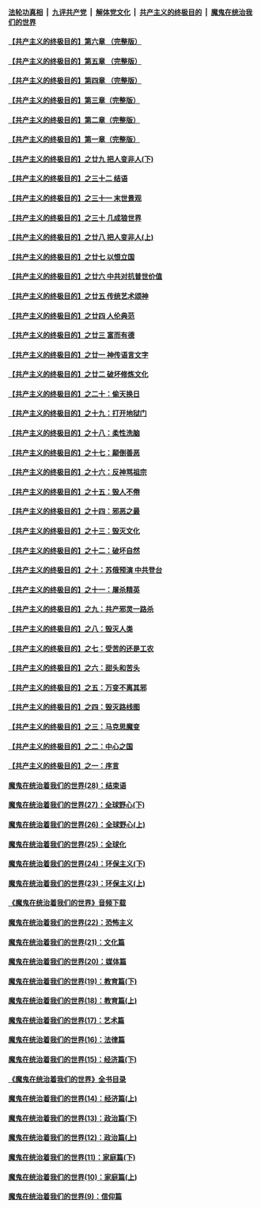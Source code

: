 

####  [法轮功真相](../../../../basic/blob/master/README.md?t=05300401) &nbsp;|&nbsp; [九评共产党](../../../../9ping.md/blob/master/README.md?t=05300401) &nbsp;|&nbsp; [解体党文化](../../../../jtdwh.md/blob/master/README.md?t=05300401)  &nbsp;|&nbsp; [共产主义的终极目的](../../../../gczydzjmd.md/blob/master/README.md?t=05300401) &nbsp;|&nbsp; [魔鬼在统治我们的世界](../../../../mgztzwmdsj.md/blob/master/README.md?t=05300401) 

#### [【共产主义的终极目的】第六章 （完整版）](../pages/nsc422/n11428913.md?t=05300401) 

#### [【共产主义的终极目的】第五章 （完整版）](../pages/nsc422/n11428912.md?t=05300401) 

#### [【共产主义的终极目的】第四章 （完整版）](../pages/nsc422/n11428907.md?t=05300401) 

#### [【共产主义的终极目的】第三章（完整版）](../pages/nsc422/n11428848.md?t=05300401) 

#### [【共产主义的终极目的】第二章（完整版）](../pages/nsc422/n11428831.md?t=05300401) 

#### [【共产主义的终极目的】第一章（完整版）](../pages/nsc422/n11417651.md?t=05300401) 

#### [【共产主义的终极目的】之廿九 把人变非人(下)](../pages/nsc422/n11344140.md?t=05300401) 

#### [【共产主义的终极目的】之三十二 结语](../pages/nsc422/n11360535.md?t=05300401) 

#### [【共产主义的终极目的】之三十一 末世景观](../pages/nsc422/n11351129.md?t=05300401) 

#### [【共产主义的终极目的】之三十 几成狼世界](../pages/nsc422/n11348280.md?t=05300401) 

#### [【共产主义的终极目的】之廿八 把人变非人(上)](../pages/nsc422/n11340492.md?t=05300401) 

#### [【共产主义的终极目的】之廿七 以恨立国](../pages/nsc422/n11336944.md?t=05300401) 

#### [【共产主义的终极目的】之廿六 中共对抗普世价值](../pages/nsc422/n11324785.md?t=05300401) 

#### [【共产主义的终极目的】之廿五 传统艺术颂神](../pages/nsc422/n11296396.md?t=05300401) 

#### [【共产主义的终极目的】之廿四 人伦典范](../pages/nsc422/n11296397.md?t=05300401) 

#### [【共产主义的终极目的】之廿三 富而有德](../pages/nsc422/n11283598.md?t=05300401) 

#### [【共产主义的终极目的】之廿一 神传语言文字](../pages/nsc422/n11263265.md?t=05300401) 

#### [【共产主义的终极目的】之廿二 破坏修炼文化](../pages/nsc422/n11245728.md?t=05300401) 

#### [【共产主义的终极目的】之二十：偷天换日](../pages/nsc422/n11238846.md?t=05300401) 

#### [【共产主义的终极目的】之十九：打开地狱门](../pages/nsc422/n11206376.md?t=05300401) 

#### [【共产主义的终极目的】之十八：柔性洗脑](../pages/nsc422/n11199994.md?t=05300401) 

#### [【共产主义的终极目的】之十七：颠倒善恶](../pages/nsc422/n11179782.md?t=05300401) 

#### [【共产主义的终极目的】之十六：反神骂祖宗](../pages/nsc422/n11166798.md?t=05300401) 

#### [【共产主义的终极目的】之十五：毁人不倦](../pages/nsc422/n11166792.md?t=05300401) 

#### [【共产主义的终极目的】之十四：邪恶之最](../pages/nsc422/n11150249.md?t=05300401) 

#### [【共产主义的终极目的】之十三：毁灭文化](../pages/nsc422/n11135227.md?t=05300401) 

#### [【共产主义的终极目的】之十二：破坏自然](../pages/nsc422/n11135214.md?t=05300401) 

#### [【共产主义的终极目的】之十：苏俄预演 中共登台](../pages/nsc422/n11118424.md?t=05300401) 

#### [【共产主义的终极目的】之十一：屠杀精英](../pages/nsc422/n11118442.md?t=05300401) 

#### [【共产主义的终极目的】之九：共产邪灵一路杀](../pages/nsc422/n11114139.md?t=05300401) 

#### [【共产主义的终极目的】之八：毁灭人类](../pages/nsc422/n11108503.md?t=05300401) 

#### [【共产主义的终极目的】之七：受苦的还是工农](../pages/nsc422/n11101809.md?t=05300401) 

#### [【共产主义的终极目的】之六：甜头和苦头](../pages/nsc422/n11096971.md?t=05300401) 

#### [【共产主义的终极目的】之五：万变不离其邪](../pages/nsc422/n11091285.md?t=05300401) 

#### [【共产主义的终极目的】之四：毁灭路线图](../pages/nsc422/n11086284.md?t=05300401) 

#### [【共产主义的终极目的】之三：马克思魔变](../pages/nsc422/n11061941.md?t=05300401) 

#### [【共产主义的终极目的】之二：中心之国](../pages/nsc422/n11047728.md?t=05300401) 

#### [【共产主义的终极目的】之一：序言](../pages/nsc422/n11086077.md?t=05300401) 

#### [魔鬼在统治着我们的世界(28)：结束语](../pages/nsc422/n10936246.md?t=05300401) 

#### [魔鬼在统治着我们的世界(27)：全球野心(下)](../pages/nsc422/n10928319.md?t=05300401) 

#### [魔鬼在统治着我们的世界(26)：全球野心(上)](../pages/nsc422/n10900318.md?t=05300401) 

#### [魔鬼在统治着我们的世界(25)：全球化](../pages/nsc422/n10788205.md?t=05300401) 

#### [魔鬼在统治着我们的世界(24)：环保主义(下)](../pages/nsc422/n10695307.md?t=05300401) 

#### [魔鬼在统治着我们的世界(23)：环保主义(上)](../pages/nsc422/n10688613.md?t=05300401) 

#### [《魔鬼在统治着我们的世界》音频下载](../pages/nsc422/n10635553.md?t=05300401) 

#### [魔鬼在统治着我们的世界(22)：恐怖主义](../pages/nsc422/n10614727.md?t=05300401) 

#### [魔鬼在统治着我们的世界(21)：文化篇](../pages/nsc422/n10597706.md?t=05300401) 

#### [魔鬼在统治着我们的世界(20)：媒体篇](../pages/nsc422/n10586579.md?t=05300401) 

#### [魔鬼在统治着我们的世界(19)：教育篇(下)](../pages/nsc422/n10564808.md?t=05300401) 

#### [魔鬼在统治着我们的世界(18)：教育篇(上)](../pages/nsc422/n10526970.md?t=05300401) 

#### [魔鬼在统治着我们的世界(17)：艺术篇](../pages/nsc422/n10499093.md?t=05300401) 

#### [魔鬼在统治着我们的世界(16)：法律篇](../pages/nsc422/n10485969.md?t=05300401) 

#### [魔鬼在统治着我们的世界(15)：经济篇(下)](../pages/nsc422/n10469975.md?t=05300401) 

#### [《魔鬼在统治着我们的世界》全书目录](../pages/nsc422/n10464261.md?t=05300401) 

#### [魔鬼在统治着我们的世界(14)：经济篇(上)](../pages/nsc422/n10457370.md?t=05300401) 

#### [魔鬼在统治着我们的世界(13)：政治篇(下)](../pages/nsc422/n10448270.md?t=05300401) 

#### [魔鬼在统治着我们的世界(12)：政治篇(上)](../pages/nsc422/n10444576.md?t=05300401) 

#### [魔鬼在统治着我们的世界(11)：家庭篇(下)](../pages/nsc422/n10440961.md?t=05300401) 

#### [魔鬼在统治着我们的世界(10)：家庭篇(上)](../pages/nsc422/n10435448.md?t=05300401) 

#### [魔鬼在统治着我们的世界(9)：信仰篇](../pages/nsc422/n10432159.md?t=05300401) 

